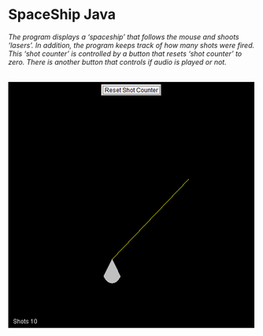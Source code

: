 # SpaceShip Java
<h6>
The program displays a ‘spaceship’ that follows the mouse and shoots ‘lasers’. In addition, the program keeps track of how many shots were fired. This ‘shot counter’ is controlled by a button that resets ‘shot counter’ to zero. There is another button that controls if audio is played or not.
</h6>

![alt text](https://github.com/solid0snake/SpaceShipJava/blob/screenshots/spaceship.png "Screenshot")
